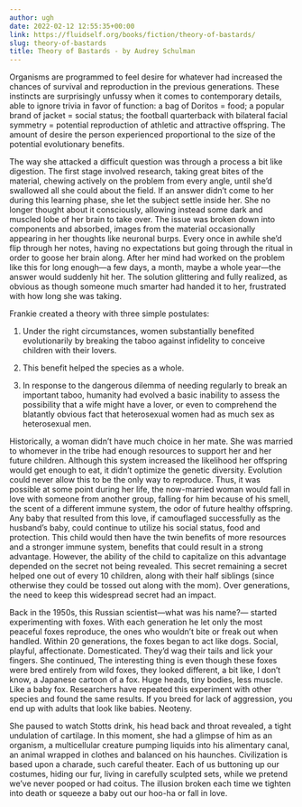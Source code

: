 ```yaml
---
author: ugh
date: 2022-02-12 12:55:35+00:00
link: https://fluidself.org/books/fiction/theory-of-bastards/
slug: theory-of-bastards
title: Theory of Bastards - by Audrey Schulman
---
```


Organisms are programmed to feel desire for whatever had increased the chances of survival and reproduction in the previous generations. These instincts are surprisingly unfussy when it comes to contemporary details, able to ignore trivia in favor of function: a bag of Doritos = food; a popular brand of jacket = social status; the football quarterback with bilateral facial symmetry = potential reproduction of athletic and attractive offspring. The amount of desire the person experienced proportional to the size of the potential evolutionary benefits.

The way she attacked a difficult question was through a process a bit like digestion. The first stage involved research, taking great bites of the material, chewing actively on the problem from every angle, until she’d swallowed all she could about the field. If an answer didn’t come to her during this learning phase, she let the subject settle inside her. She no longer thought about it consciously, allowing instead some dark and muscled lobe of her brain to take over. The issue was broken down into components and absorbed, images from the material occasionally appearing in her thoughts like neuronal burps. Every once in awhile she’d flip through her notes, having no expectations but going through the ritual in order to goose her brain along. After her mind had worked on the problem like this for long enough—a few days, a month, maybe a whole year—the answer would suddenly hit her. The solution glittering and fully realized, as obvious as though someone much smarter had handed it to her, frustrated with how long she was taking.

Frankie created a theory with three simple postulates:

1. Under the right circumstances, women substantially benefited evolutionarily by breaking the taboo against infidelity to conceive children with their lovers.

2. This benefit helped the species as a whole.

3. In response to the dangerous dilemma of needing regularly to break an important taboo, humanity had evolved a basic inability to assess the possibility that a wife might have a lover, or even to comprehend the blatantly obvious fact that heterosexual women had as much sex as heterosexual men.

Historically, a woman didn’t have much choice in her mate. She was married to whomever in the tribe had enough resources to support her and her future children. Although this system increased the likelihood her offspring would get enough to eat, it didn’t optimize the genetic diversity. Evolution could never allow this to be the only way to reproduce. Thus, it was possible at some point during her life, the now-married woman would fall in love with someone from another group, falling for him because of his smell, the scent of a different immune system, the odor of future healthy offspring. Any baby that resulted from this love, if camouflaged successfully as the husband’s baby, could continue to utilize his social status, food and protection. This child would then have the twin benefits of more resources and a stronger immune system, benefits that could result in a strong advantage. However, the ability of the child to capitalize on this advantage depended on the secret not being revealed. This secret remaining a secret helped one out of every 10 children, along with their half siblings (since otherwise they could be tossed out along with the mom). Over generations, the need to keep this widespread secret had an impact.

Back in the 1950s, this Russian scientist—what was his name?— started experimenting with foxes. With each generation he let only the most peaceful foxes reproduce, the ones who wouldn’t bite or freak out when handled. Within 20 generations, the foxes began to act like dogs. Social, playful, affectionate. Domesticated. They’d wag their tails and lick your fingers. She continued, The interesting thing is even though these foxes were bred entirely from wild foxes, they looked different, a bit like, I don’t know, a Japanese cartoon of a fox. Huge heads, tiny bodies, less muscle. Like a baby fox. Researchers have repeated this experiment with other species and found the same results. If you breed for lack of aggression, you end up with adults that look like babies. Neoteny.

She paused to watch Stotts drink, his head back and throat revealed, a tight undulation of cartilage. In this moment, she had a glimpse of him as an organism, a multicellular creature pumping liquids into his alimentary canal, an animal wrapped in clothes and balanced on his haunches. Civilization is based upon a charade, such careful theater. Each of us buttoning up our costumes, hiding our fur, living in carefully sculpted sets, while we pretend we’ve never pooped or had coitus. The illusion broken each time we tighten into death or squeeze a baby out our hoo-ha or fall in love.
